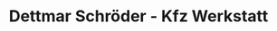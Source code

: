 ---
title: "Dettmar Schröder - Kfz Werkstatt"
url: /rastede/dettmar-schroeder-kfz-werkstatt/
shop: Autowerkstatt
---